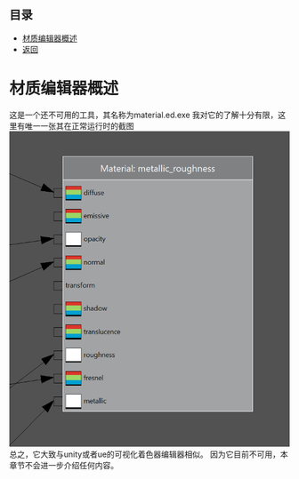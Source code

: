 ## 目录
*  [材质编辑器概述](#材质编辑器概述)
*  [返回](./menu.md)

# 材质编辑器概述
这是一个还不可用的工具，其名称为material.ed.exe
我对它的了解十分有限，这里有唯一一张其在正常运行时的截图
![alt text](../../img/mted.png)
总之，它大致与unity或者ue的可视化着色器编辑器相似。
因为它目前不可用，本章节不会进一步介绍任何内容。